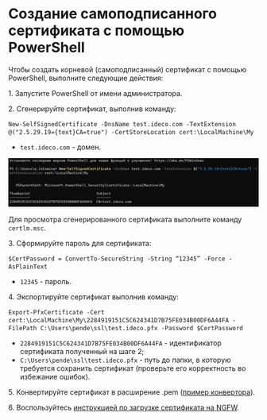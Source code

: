 # Создание самоподписанного сертификата c помощью PowerShell

Чтобы создать корневой (самоподписанный) сертификат с помощью PowerShell, выполните следующие действия:

1\. Запустите PowerShell от имени администратора.

2\. Сгенерируйте сертификат, выполнив команду:

```
New-SelfSignedCertificate -DnsName test.ideco.com -TextExtension @("2.5.29.19={text}CA=true") -CertStoreLocation cert:\LocalMachine\My
```

* `test.ideco.com` - домен.

![](/.gitbook/assets/creating-ssl-sert-powershell.png)

Для просмотра сгенерированного сертификата выполните команду `certlm.msc`.

3\. Сформируйте пароль для сертификата:

```
$CertPassword = ConvertTo-SecureString -String “12345” -Force -AsPlainText
```

* `12345` - пароль.

4\. Экспортируйте сертификат выполнив команду:

```
Export-PfxCertificate -Cert cert:\LocalMachine\My\2284919151C5C624341D7B75FE034B00DF6A44FA -FilePath C:\Users\pende\ssl\test.ideco.pfx -Password $CertPassword
```

* `2284919151C5C624341D7B75FE034B00DF6A44FA` - идентификатор сертификата полученный на шаге 2;
* `C:\Users\pende\ssl\test.ideco.pfx` - путь до папки, в которую требуется сохранить сертификат (проверьте его корректность во избежание ошибок).

5\. Конвертируйте сертификат в расширение .pem ([пример конвертора](https://www.leaderssl.ru/tools/ssl_converter)).

6\. Воспользуйтесь [инструкцией по загрузке сертификата на NGFW](upload-ssl-certificate-to-server.md).